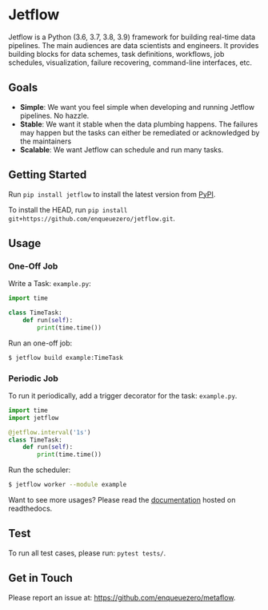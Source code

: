 # Jetflow

Jetflow is a Python (3.6, 3.7, 3.8, 3.9) framework for building real-time data pipelines. The main audiences are data scientists and engineers.
It provides building blocks for data schemes, task definitions, workflows, job schedules, visualization, failure recovering, command-line interfaces, etc.

## Goals

* **Simple**: We want you feel simple when developing and running Jetflow pipelines. No hazzle.
* **Stable**: We want it stable when the data plumbing happens. The failures may happen but the tasks can either be remediated or acknowledged by the maintainers 
* **Scalable**: We want Jetflow can schedule and run many tasks.

## Getting Started

Run `pip install jetflow` to install the latest version from [PyPI](https://pypi.python.org/pypi/jetflow).

To install the HEAD, run `pip install git+https://github.com/enqueuezero/jetflow.git`.

## Usage

### One-Off Job

Write a Task: `example.py`:

```python
import time

class TimeTask:
    def run(self):
        print(time.time())
```

Run an one-off job:

```bash
$ jetflow build example:TimeTask
```

### Periodic Job

To run it periodically, add a trigger decorator for the task: `example.py`.

```python
import time
import jetflow

@jetflow.interval('1s')
class TimeTask:
    def run(self):
        print(time.time())
```

Run the scheduler:

```bash
$ jetflow worker --module example
```

Want to see more usages? Please read the [documentation](https://jetflow.readthedocs.io/en/stable/) hosted on readthedocs.

## Test

To run all test cases, please run: `pytest tests/`.

## Get in Touch

Please report an issue at: <https://github.com/enqueuezero/metaflow>.
